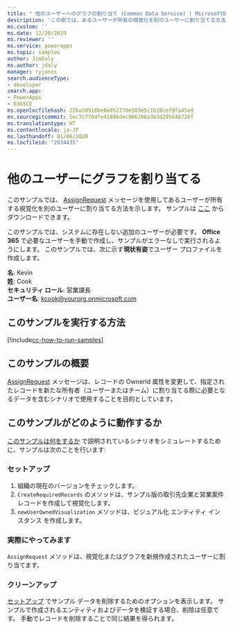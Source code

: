 ```yaml
---
title: " 他のユーザーへのグラフの割り当て (Common Data Service) | MicrosoftDocs"
description: 'この例では、あるユーザーが所有の視覚化を別のユーザーに割り当てる方法を説明します '
ms.custom: ''
ms.date: 12/20/2019
ms.reviewer: ''
ms.service: powerapps
ms.topic: samples
author: JimDaly
ms.author: jdaly
manager: ryjones
search.audienceType:
- developer
search.app:
- PowerApps
- D365CE
ms.openlocfilehash: 22ba3d9186e6e052770e303e5c1b18cef9fa45ed
ms.sourcegitcommit: 5ec7c7f04fe41896dec966706a3b3d295648726f
ms.translationtype: HT
ms.contentlocale: ja-JP
ms.lasthandoff: 01/06/2020
ms.locfileid: "2934435"
---
```

# <a name="assign-a-chart-to-another-user"></a>他のユーザーにグラフを割り当てる

このサンプルでは、 [AssignRequest](https://docs.microsoft.com/dotnet/api/microsoft.crm.sdk.messages.assignrequest?view=dynamics-general-ce-9) メッセージを使用してあるユーザーが所有する視覚化を別のユーザーに割り当てる方法を示します。 サンプルは [ここ](https://github.com/microsoft/PowerApps-Samples/tree/master/cds/orgsvc/C%23/AssignChartToAnotherUser) からダウンロードできます。

このサンプルでは、システムに存在しない追加のユーザーが必要です。 **Office 365** で必要なユーザーを手動で作成し、サンプルがエラーなしで実行されるようにします。 このサンプルでは、次に示す**現状有姿**でユーザー プロファイルを作成します。 

**名**: Kevin<br/>
**姓**: Cook<br/>
**セキュリティ ロール**: 営業課長<br/>
**ユーザー名**: kcook@yourorg.onmicrosoft.com<br/>

## <a name="how-to-run-this-sample"></a>このサンプルを実行する方法

[!include[cc-how-to-run-samples](../../includes/cc-how-to-run-samples.md)]

## <a name="what-this-sample-does"></a>このサンプルの概要

[AssignRequest](https://docs.microsoft.com/dotnet/api/microsoft.crm.sdk.messages.assignrequest?view=dynamics-general-ce-9) メッセージは、レコードの OwnerId 属性を変更して、指定されたレコードを新たな所有者（ユーザーまたはチーム）に割り当てる際に必要となるデータを含むシナリオで使用することを目的としています。

## <a name="how-this-sample-works"></a>このサンプルがどのように動作するか

[このサンプルは何をするか](#what-this-sample-does) で説明されているシナリオをシミュレートするために、サンプルは次のことを行います:

### <a name="setup"></a>セットアップ

1. 組織の現在のバージョンをチェックします。
2. `CreateRequiredRecords` のメソッドは、サンプル版の取引先企業と営業案件レコードを作成して視覚化します。
3. `newUserOwnedVisualization` メソッドは、ビジュアル化 エンティティ インスタンス を作成します。

### <a name="demonstrate"></a>実際にやってみます

`AssignRequest` メソッドは、視覚化またはグラフを新規作成されたユーザーに割り当てます。

### <a name="clean-up"></a>クリーンアップ

[セットアップ](#setup) でサンプル データを削除するためのオプションを表示します。 サンプルで作成されるエンティティおよびデータを検証する場合、削除は任意です。 手動でレコードを削除することで同じ結果を得られます。